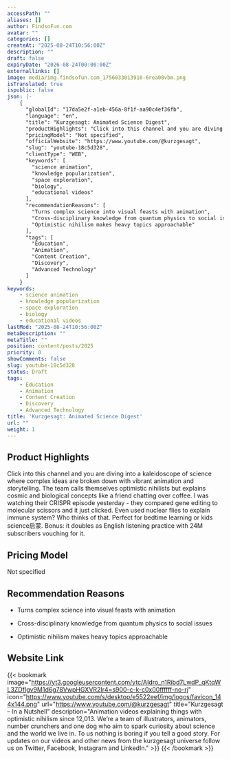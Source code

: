 ```yaml
---
accessPath: ""
aliases: []
author: FindsoFun.com
avatar: ""
categories: []
createAt: "2025-08-24T10:56:00Z"
description: ""
draft: false
expiryDate: "2026-08-24T00:00:00Z"
externallinks: []
image: media/img.findsofun.com_1756033013910-6rea08vbm.png
isTranslated: true
ispublic: false
json: |-
    {
      "globalId": "17da5e2f-a1eb-456a-8f1f-aa90c4ef36fb",
      "language": "en",
      "title": "Kurzgesagt: Animated Science Digest",
      "productHighlights": "Click into this channel and you are diving into a kaleidoscope of science where complex ideas are broken down with vibrant animation and storytelling. The team calls themselves optimistic nihilists but explains cosmic and biological concepts like a friend chatting over coffee. I was watching their CRISPR episode yesterday - they compared gene editing to molecular scissors and it just clicked. Even used nuclear flies to explain immune system? Who thinks of that. Perfect for bedtime learning or kids science启蒙. Bonus: it doubles as English listening practice with 24M subscribers vouching for it.",
      "pricingModel": "Not specified",
      "officialWebsite": "https://www.youtube.com/@kurzgesagt",
      "slug": "youtube-18c5d328",
      "clientType": "WEB",
      "keywords": [
        "science animation",
        "knowledge popularization",
        "space exploration",
        "biology",
        "educational videos"
      ],
      "recommendationReasons": [
        "Turns complex science into visual feasts with animation",
        "Cross-disciplinary knowledge from quantum physics to social issues",
        "Optimistic nihilism makes heavy topics approachable"
      ],
      "tags": [
        "Education",
        "Animation",
        "Content Creation",
        "Discovery",
        "Advanced Technology"
      ]
    }
keywords:
    - science animation
    - knowledge popularization
    - space exploration
    - biology
    - educational videos
lastMod: "2025-08-24T10:56:00Z"
metaDescription: ""
metaTitle: ""
position: content/posts/2025
priority: 0
showComments: false
slug: youtube-18c5d328
status: Draft
tags:
    - Education
    - Animation
    - Content Creation
    - Discovery
    - Advanced Technology
title: 'Kurzgesagt: Animated Science Digest'
url: ""
weight: 1
---
```

## Product Highlights
Click into this channel and you are diving into a kaleidoscope of science where complex ideas are broken down with vibrant animation and storytelling. The team calls themselves optimistic nihilists but explains cosmic and biological concepts like a friend chatting over coffee. I was watching their CRISPR episode yesterday - they compared gene editing to molecular scissors and it just clicked. Even used nuclear flies to explain immune system? Who thinks of that. Perfect for bedtime learning or kids science启蒙. Bonus: it doubles as English listening practice with 24M subscribers vouching for it.

## Pricing Model
<!--more-->Not specified

## Recommendation Reasons
- Turns complex science into visual feasts with animation

- Cross-disciplinary knowledge from quantum physics to social issues

- Optimistic nihilism makes heavy topics approachable

## Website Link
{{< bookmark image="https://yt3.googleusercontent.com/ytc/AIdro_n1Ribd7LwdP_qKtqWL3ZDfIgv9M1d6g78VwpHGXVR2Ir4=s900-c-k-c0x00ffffff-no-rj" icon="https://www.youtube.com/s/desktop/e5522eef/img/logos/favicon_144x144.png" url="https://www.youtube.com/@kurzgesagt" title="Kurzgesagt – In a Nutshell" description="Animation videos explaining things with optimistic nihilism since 12,013. We’re a team of illustrators, animators, number crunchers and one dog who aim to spark curiosity about science and the world we live in. To us nothing is boring if you tell a good story. For updates on our videos and other news from the kurzgesagt universe follow us on Twitter, Facebook, Instagram and LinkedIn." >}}
{{< /bookmark >}}

